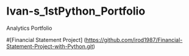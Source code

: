 # Ivan-s_1stPython_Portfolio
Analytics Portfolio

#[Financial Statement Project] (https://github.com/irod1987/Financial-Statement-Project-with-Python.git)
